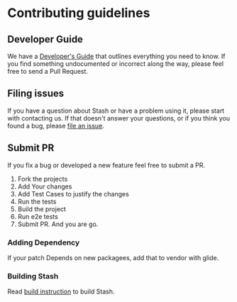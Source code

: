 # Contributing guidelines


## Developer Guide

We have a [Developer's Guide](../developer-guide/README.md) that outlines everything you need to know. If you find something undocumented or incorrect along the way,
please feel free to send a Pull Request.

## Filing issues
If you have a question about Stash or have a problem using it, please start with contacting us.
If that doesn't answer your questions, or if you think you found a bug, please [file an issue](https://github.com/appscode/stash/issues/new).

## Submit PR
If you fix a bug or developed a new feature feel free to submit a PR.

1. Fork the projects
1. Add Your changes
1. Add Test Cases to justify the changes
1. Run the tests
1. Build the project
1. Run e2e tests
1. Submit PR. And you are go. 

### Adding Dependency
If your patch Depends on new packagees, add that to vendor with glide.

### Building Stash
Read [build instruction](../developer-guide/build.md) to build Stash.